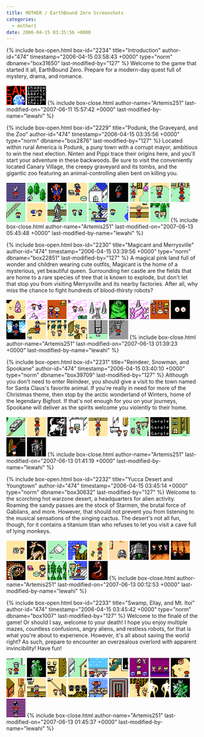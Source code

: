 ```yaml
---
title: MOTHER / EarthBound Zero Screenshots
categories:
  - mother1
date: 2006-04-15 03:35:56 +0000
---
```

{% include box-open.html box-id="2234" title="Introduction" author-id="474" timestamp="2006-04-15 03:58:43 +0000" type="norm" dbname="box31650" last-modified-by="127" %}
Welcome to the game that started it all, EarthBound Zero. Prepare for a modern-day quest full of mystery, drama, and romance.<br />
<br />
<a href="title.png" title="Title Screen"><img src="titlet.png" alt="Title Screen" width="50" height="50" /></a>
<a href="story.png" title="Story"><img src="storyt.png" alt="Story" width="50" height="50" /></a>
{% include box-close.html author-name="Artemis251" last-modified-on="2007-06-11 15:57:42 +0000" last-modified-by-name="lewahi" %}

{% include box-open.html box-id="2229" title="Podunk, the Graveyard, and the Zoo" author-id="474" timestamp="2006-04-15 03:35:56 +0000" type="norm" dbname="box2876" last-modified-by="127" %}
Located within rural America is Podunk, a puny town with a corrupt mayor, ambitious to win the next election. Ninten and Pippi trace their origins here, and you'll start your adventure in these backwoods. Be sure to visit the conveniently located Canary Village, the creepy graveyard and its tombs, and the gigantic zoo featuring an animal-controlling alien bent on killing you.<br />
<br />
<a href="musicbox.png" title="Kick the Baby Doll"><img src="musicboxt.png" alt="Kick the Baby Doll" width="50" height="50" /></a>
<a href="checkpup.png" title="King's Advice"><img src="checkpupt.png" alt="King's Advice" width="50" height="50" /></a>
<a href="hippie.png" title="Hippy Battle"><img src="hippiet.png" alt="Hippy Battle" width="50" height="50" /></a>
<a href="cemeterychild.gif" title="Lost Child"><img src="cemeterychildt.gif" alt="Lost Child" width="50" height="50" /></a>
<a href="church.png" title="Graveyard Church"><img src="churcht.png" alt="Graveyard Church" width="50" height="50" /></a>
<a href="nintenthegraverobber.png" title="Casket Opening"><img src="nintenthegraverobbert.png" alt="Casket Opening" width="50" height="50" /></a>
<a href="braveninten.gif" title="Brave Ninten"><img src="bravenintent.gif" alt="Brave Ninten" width="50" height="50" /></a>
<a href="zoo.png" title="Zoo Advertising"><img src="zoot.png" alt="Zoo Advertising" width="50" height="50" /></a>
<a href="eek.gif" title="EEK EEK!"><img src="eekt.gif" alt="EEK EEK!" width="50" height="50" /></a>
<a href="nintenzoo.gif" title="An Empty Zoo"><img src="nintenzoot.gif" alt="An Empty Zoo" width="50" height="50" /></a>
<a href="capsulecorp.png" title="Odd Capsule"><img src="capsulecorpt.png" alt="Odd Capsule" width="50" height="50" /></a>
<a href="canaryvillage.png" title="Canary Village"><img src="canaryvillaget.png" alt="Canary Village" width="50" height="50" /></a>
<a href="important.gif" title="Missing Importance"><img src="importantt.gif" alt="Missing Importance" width="50" height="50" /></a>
<a href="helpfulfuzz.png" title="Police Advice"><img src="helpfulfuzzt.png" alt="Police Advice" width="50" height="50" /></a>
<a href="podunkswamp.gif" title="Wetlands of Podunk"><img src="podunkswampt.gif" alt="Wetlands of Podunk" width="50" height="50" /></a>
<a href="wondergirl.gif" title="Wonder Girl"><img src="wondergirlt.gif" alt="Wonder Girl" width="50" height="50" /></a>
<a href="nohunting.gif" title="No Hunting"><img src="nohuntingt.gif" alt="No Hunting" width="50" height="50" /></a>
{% include box-close.html author-name="Artemis251" last-modified-on="2007-06-13 05:45:48 +0000" last-modified-by-name="lewahi" %}

{% include box-open.html box-id="2230" title="Magicant and Merrysville" author-id="474" timestamp="2006-04-15 03:39:56 +0000" type="norm" dbname="box22851" last-modified-by="127" %}
A magical pink land full of wonder and children wearing cute outfits, Magicant is the home of a mysterious, yet beautiful queen. Surrounding her castle are the fields that are home to a rare species of tree that is known to explode, but don't let that stop you from visiting Merrysville and its nearby factories. After all, why miss the chance to fight hundreds of blood-thirsty robots?<br />
<br />
<a href="xxstone.png" title="Mysterious XX Pillar"><img src="xxstonet.png" alt="Mysterious XX Pillar" width="50" height="50" /></a>
<a href="wheretogo.png" title="Where's the..."><img src="wheretogot.png" alt="Where's the..." width="50" height="50" /></a>
<a href="outsideworld.gif" title="A World Outside"><img src="outsideworldt.gif" alt="A World Outside" width="50" height="50" /></a>
<a href="swimcat.png" title="Swimming Cat"><img src="swimcatt.png" alt="Swimming Cat" width="50" height="50" /></a>
<a href="fountain.png" title="Magical Fountain"><img src="fountaint.png" alt="Magical Fountain" width="50" height="50" /></a>
<a href="raebyddet.gif" title="Raeb Yddet"><img src="raebyddett.gif" alt="Raeb Yddet" width="50" height="50" /></a>
<a href="queenmarycastle.png" title="Queen Mary's Castle"><img src="queenmarycastlet.png" alt="Queen Mary's Castle" width="50" height="50" /></a>
<a href="flyingmen.gif" title="Five Flying Men"><img src="flyingment.gif" alt="Five Flying Men" width="50" height="50" /></a>
<a href="weseeyou.png" title="Eye See You..."><img src="weseeyout.png" alt="Eye See You..." width="50" height="50" /></a>
<a href="weirdguy.png" title="Who's He Again?"><img src="weirdguyt.png" alt="Who's He Again?" width="50" height="50" /></a>
<a href="mortician.gif" title="Phone a Mortician"><img src="morticiant.gif" alt="Phone a Mortician" width="50" height="50" /></a>
<a href="loidthief.png" title="Loid's Larcenous Ways"><img src="loidthieft.png" alt="Loid's Larcenous Ways" width="50" height="50" /></a>
<a href="messy.png" title="Science Gone Wrong"><img src="messyt.png" alt="Science Gone Wrong" width="50" height="50" /></a>
<a href="guarddog.png" title="Factory's Guard Dog"><img src="guarddogt.png" alt="Factory's Guard Dog" width="50" height="50" /></a>
<a href="garbagepick.png" title="Free Bottle Rockets!"><img src="garbagepickt.png" alt="Free Bottle Rockets!" width="50" height="50" /></a>
{% include box-close.html author-name="Artemis251" last-modified-on="2007-06-13 01:39:23 +0000" last-modified-by-name="lewahi" %}

{% include box-open.html box-id="2231" title="Reindeer, Snowman, and Spookane" author-id="474" timestamp="2006-04-15 03:40:10 +0000" type="norm" dbname="box39709" last-modified-by="127" %}
Although you don't need to enter Reindeer, you should give a visit to the town named for Santa Claus's favorite animal. If you're really in need for more of the Christmas theme, then stop by the arctic wonderland of Winters, home of the legendary Bigfoot. If that's not enough for you on your journeys, Spookane will deliver as the spirits welcome you violently to their home.<br />
<br />
<a href="train.png" title="Train Ride"><img src="traint.png" alt="Train Ride" width="50" height="50" /></a>
<a href="gotosnowman.gif" title="Going to Snowman"><img src="gotosnowmant.gif" alt="Going to Snowman" width="50" height="50" /></a>
<a href="wolfattack.gif" title="Flee or Die"><img src="wolfattackt.gif" alt="Flee or Die" width="50" height="50" /></a>
<a href="wintercough.gif" title="Cough Cough..."><img src="wintercought.gif" alt="Cough Cough..." width="50" height="50" /></a>
<a href="anafind.png" title="Ana's Prediction"><img src="anafindt.png" alt="Ana's Prediction" width="50" height="50" /></a>
<a href="winter.png" title="Snowman"><img src="wintert.png" alt="Snowman" width="50" height="50" /></a>
<a href="mislaytriangle.gif" title="The Mislay Triangle"><img src="mislaytrianglet.gif" alt="The Mislay Triangle" width="50" height="50" /></a>
<a href="garglestrong.gif" title="How to Gargle"><img src="garglestrongt.gif" alt="How to Gargle" width="50" height="50" /></a>
<a href="mansion.png" title="Rosemary's Mansion"><img src="mansiont.png" alt="Rosemary's Mansion" width="50" height="50" /></a>
<a href="rosemarys.png" title="Haunted House"><img src="rosemaryst.png" alt="Haunted House" width="50" height="50" /></a>
<a href="armorfight.gif" title="Fighting Armor"><img src="armorfightt.gif" alt="Fighting Armor" width="50" height="50" /></a>
{% include box-close.html author-name="Artemis251" last-modified-on="2007-06-13 01:41:19 +0000" last-modified-by-name="lewahi" %}

{% include box-open.html box-id="2232" title="Yucca Desert and Youngtown" author-id="474" timestamp="2006-04-15 03:45:14 +0000" type="norm" dbname="box30632" last-modified-by="127" %}
Welcome to the scorching hot warzone desert, a headquarters for alien activity. Roaming the sandy passes are the stock of Starmen, the brutal force of Gabilans, and more. However, that should not prevent you from listening to the musical sensations of the singing cactus. The desert's not all fun, though, for it contains a titanium titan who refuses to let you visit a cave full of lying monkeys.<br />
<br />
<a href="desert.png" title="Yucca Desert"><img src="desertt.png" alt="Yucca Desert" width="50" height="50" /></a>
<a href="gabilantwins.png" title="Gabilan Battle"><img src="gabilantwinst.png" alt="Gabilan Battle" width="50" height="50" /></a>
<a href="planedude.png" title="Pilot's Business"><img src="planedudet.png" alt="Pilot's Business" width="50" height="50" /></a>
<a href="planeride.png" title="Plane Ride!"><img src="planeridet.png" alt="Plane Ride!" width="50" height="50" /></a>
<a href="cactus.gif" title="A Very Important Cactus"><img src="cactust.gif" alt="A Very Important Cactus" width="50" height="50" /></a>
<a href="tankin.png" title="Riding in a Tank"><img src="tankint.png" alt="Riding in a Tank" width="50" height="50" /></a>
<a href="r7037.png" title="Robo Battle"><img src="r7037t.png" alt="Robo Battle" width="50" height="50" /></a>
<a href="cavomonkey.gif" title="The Monkey Caves"><img src="cavomonkeyt.gif" alt="The Monkey Caves" width="50" height="50" /></a>
<a href="shh.png" title="Quiet Monkey"><img src="shht.png" alt="Quiet Monkey" width="50" height="50" /></a>
<a href="doragonfaito.gif" title="Mythical Monster"><img src="doragonfaitot.gif" alt="Mythical Monster" width="50" height="50" /></a>
<a href="psibaby.png" title="Baby's PSI"><img src="psibabyt.png" alt="Baby's PSI" width="50" height="50" /></a>
<a href="ufo.png" title="UFO Victim"><img src="ufot.png" alt="UFO Victim" width="50" height="50" /></a>
<a href="nothreat.png" title="Is That a Threat?"><img src="nothreatt.png" alt="Is That a Threat?" width="50" height="50" /></a>
<a href="reddosnake.gif" title="Rare Red Snake"><img src="reddosnaket.gif" alt="Rare Red Snake" width="50" height="50" /></a>
{% include box-close.html author-name="Artemis251" last-modified-on="2007-06-13 00:12:53 +0000" last-modified-by-name="lewahi" %}

{% include box-open.html box-id="2233" title="Swamp, Ellay, and Mt. Itoi" author-id="474" timestamp="2006-04-15 03:45:42 +0000" type="norm" dbname="box1007" last-modified-by="127" %}
Welcome to the final&eacute; of the game! Or should I say, welcome to your death! I hope you enjoy multiple mazes, countless confusions, angry aliens, and restless robots, for that is what you're about to experience. However, it's all about saving the world right? As such, prepare to encounter an overzealous overlord with apparent invincibility! Have fun!<br />
<br />
<a href="loidsdad.png" title="Loid's Father"><img src="loidsdadt.png" alt="Loid's Father" width="50" height="50" /></a>
<a href="mookbattle.gif" title="Mook Battle"><img src="mookbattlet.gif" alt="Mook Battle" width="50" height="50" /></a>
<a href="teddypummel.png" title="Threat About Teddy"><img src="teddypummelt.png" alt="Threat About Teddy" width="50" 
height="50" /></a>
<a href="ellayhouse.png" title="Ellay Residents"><img src="ellayhouset.png" alt="Ellay Residents" width="50" height="50" /></a>
<a href="observe.png" title="The Telescope"><img src="observet.png" alt="The Telescope" width="50" height="50" /></a>
<a href="naughtywords.png" title="What a Prize"><img src="naughtywordst.png" alt="What a Prize" width="50" height="50" /></a>
<a href="underage.gif" title="Underage Drinking"><img src="underaget.gif" alt="Underage Drinking" width="50" height="50" /></a>
<a href="singing.png" title="Singing on Stage"><img src="singingt.png" alt="Singing on Stage" width="50" height="50" /></a>
<a href="itoicaves.gif" title="Mt. Itoi Caves"><img src="itoicavest.gif" alt="Mt. Itoi Caves" width="50" height="50" /></a>
<a href="mtitoi.png" title="Mt. Itoi Shack"><img src="mtitoit.png" alt="Mt. Itoi Shack" width="50" height="50" /></a>
<a href="healer.png" title="A Helpful Healer"><img src="healert.png" alt="A Helpful Healer" width="50" height="50" /></a>
<a href="dance.png" title="Dancing"><img src="dancet.png" alt="Dancing" width="50" height="50" /></a>
<a href="burnt.png" title="Crispy"><img src="burntt.png" alt="Crispy" width="50" height="50" /></a>
<a href="noboat.png" title="Broken Boat"><img src="noboatt.png" alt="Broken Boat" width="50" height="50" /></a>
<a href="evefound.png" title="Found a Robot"><img src="evefoundt.png" alt="Found a Robot" width="50" height="50" /></a>
<a href="eve.png" title="EVE"><img src="evet.png" alt="EVE" width="50" height="50" /></a>
<a href="finalstarmen.png" title="Last Starmen"><img src="finalstarment.png" alt="Last Starmen" width="50" height="50" /></a>
<a href="borgs.png" title="Gigaborg Battle"><img src="borgst.png" alt="Gigaborg Battle" width="50" height="50" /></a>
<a href="melody.png" title="Melody"><img src="melodyt.png" alt="Melody" width="50" height="50" /></a>
{% include box-close.html author-name="Artemis251" last-modified-on="2007-06-13 01:45:37 +0000" last-modified-by-name="lewahi" %}
